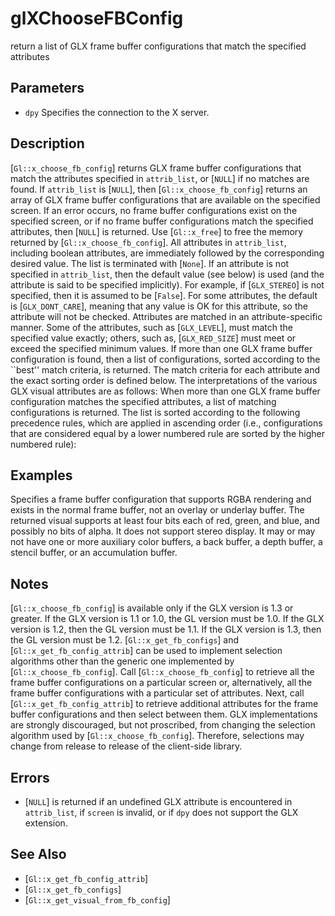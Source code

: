# glXChooseFBConfig
return a list of GLX frame buffer configurations that match the
  specified attributes

## Parameters
- `dpy`
  Specifies the connection to the X server.

## Description
[`Gl::x_choose_fb_config`] returns GLX frame buffer configurations
  that match the attributes specified in `attrib_list`, or [`NULL`] if
  no matches are found. If `attrib_list` is [`NULL`], then
  [`Gl::x_choose_fb_config`] returns an array of GLX frame buffer
  configurations that are available on the specified screen. If an error
  occurs, no frame buffer configurations exist on the specified screen,
  or if no frame buffer configurations match the specified attributes,
  then [`NULL`] is returned. Use [`Gl::x_free`] to free the memory
  returned by [`Gl::x_choose_fb_config`].
All attributes in `attrib_list`, including boolean attributes, are
  immediately followed by the corresponding desired value. The list is
  terminated with [`None`]. If an attribute is not specified in
  `attrib_list`, then the default value (see below) is used (and the
  attribute is said to be specified implicitly). For example, if
  [`GLX_STEREO`] is not specified, then it is assumed to be [`False`].
  For some attributes, the default is [`GLX_DONT_CARE`], meaning that
  any value is OK for this attribute, so the attribute will not be
  checked.
Attributes are matched in an attribute-specific manner. Some of the
  attributes, such as [`GLX_LEVEL`], must match the specified value
  exactly; others, such as, [`GLX_RED_SIZE`] must meet or exceed the
  specified minimum values. If more than one GLX frame buffer
  configuration is found, then a list of configurations, sorted
  according to the ``best'' match criteria, is returned. The match
  criteria for each attribute and the exact sorting order is defined
  below.
The interpretations of the various GLX visual attributes are as
  follows:
When more than one GLX frame buffer configuration matches the
  specified attributes, a list of matching configurations is returned.
  The list is sorted according to the following precedence rules, which
  are applied in ascending order (i.e., configurations that are
  considered equal by a lower numbered rule are sorted by the higher
  numbered rule):

## Examples

Specifies a frame buffer configuration that supports RGBA rendering
  and exists in the normal frame buffer, not an overlay or underlay
  buffer. The returned visual supports at least four bits each of red,
  green, and blue, and possibly no bits of alpha. It does not support
  stereo display. It may or may not have one or more auxiliary color
  buffers, a back buffer, a depth buffer, a stencil buffer, or an
  accumulation buffer.

## Notes
[`Gl::x_choose_fb_config`] is available only if the GLX version is 1.3
  or greater.
If the GLX version is 1.1 or 1.0, the GL version must be 1.0. If the
  GLX version is 1.2, then the GL version must be 1.1. If the GLX
  version is 1.3, then the GL version must be 1.2.
[`Gl::x_get_fb_configs`] and [`Gl::x_get_fb_config_attrib`] can be
  used to implement selection algorithms other than the generic one
  implemented by [`Gl::x_choose_fb_config`]. Call
  [`Gl::x_choose_fb_config`] to retrieve all the frame buffer
  configurations on a particular screen or, alternatively, all the frame
  buffer configurations with a particular set of attributes. Next, call
  [`Gl::x_get_fb_config_attrib`] to retrieve additional attributes for
  the frame buffer configurations and then select between them.
GLX implementations are strongly discouraged, but not proscribed, from
  changing the selection algorithm used by [`Gl::x_choose_fb_config`].
  Therefore, selections may change from release to release of the
  client-side library.

## Errors
- [`NULL`] is returned if an undefined GLX attribute is encountered in
  `attrib_list`, if `screen` is invalid, or if `dpy` does not support
  the GLX extension.

## See Also
- [`Gl::x_get_fb_config_attrib`]
- [`Gl::x_get_fb_configs`]
- [`Gl::x_get_visual_from_fb_config`]
